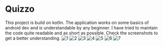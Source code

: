 # Quizzo
This project is build on kotlin. The application works on some basics of android dev and is understandable by any beginner. 
I have tried to maintain the code quite readable and as short as possible. 
Check the screenshots to get a better understanding.
![1](https://user-images.githubusercontent.com/88729972/165074428-55c73cf1-6c18-4192-974a-875a6f8b7d36.jpeg)
![2](https://user-images.githubusercontent.com/88729972/165074442-4a83e242-349d-4b45-9213-8a3fe91bdd3a.jpeg)
![3](https://user-images.githubusercontent.com/88729972/165074452-22e2bc18-7429-47db-8289-0728f7bd3dd8.jpeg)
![4](https://user-images.githubusercontent.com/88729972/165074460-ce64a0a2-dd9f-4e39-b541-4f1f09a725ac.jpeg)
![5](https://user-images.githubusercontent.com/88729972/165074471-533f9eb0-bbc8-4bfb-844c-5aca204eaca6.jpeg)
![6](https://user-images.githubusercontent.com/88729972/165074481-64745b46-3ff9-4b1a-aa74-b205123a2a86.jpeg)
![7](https://user-images.githubusercontent.com/88729972/165074493-47bea3d9-4fae-4907-8503-5946da9c77f7.jpeg)

